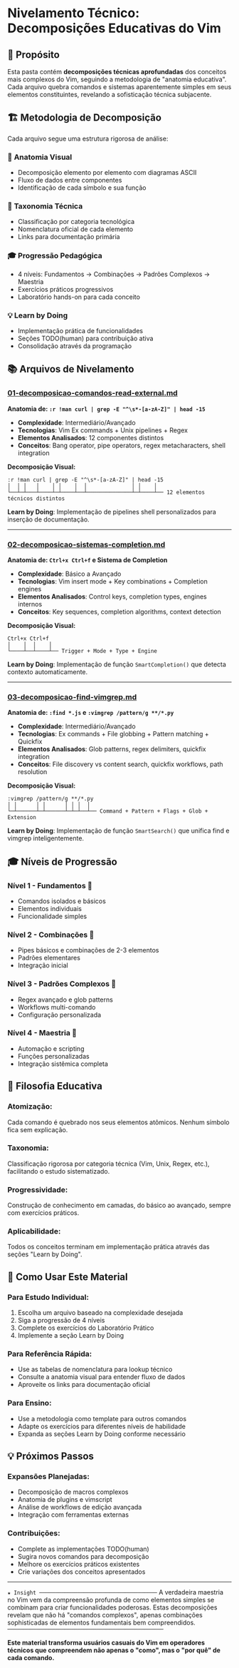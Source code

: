 # Nivelamento Técnico: Decomposições Educativas do Vim

## 🎯 Propósito

Esta pasta contém **decomposições técnicas aprofundadas** dos conceitos mais complexos do Vim, seguindo a metodologia de "anatomia educativa". Cada arquivo quebra comandos e sistemas aparentemente simples em seus elementos constituintes, revelando a sofisticação técnica subjacente.

## 🏗️ Metodologia de Decomposição

Cada arquivo segue uma estrutura rigorosa de análise:

### 📐 **Anatomia Visual**
- Decomposição elemento por elemento com diagramas ASCII
- Fluxo de dados entre componentes
- Identificação de cada símbolo e sua função

### 📖 **Taxonomia Técnica**
- Classificação por categoria tecnológica
- Nomenclatura oficial de cada elemento
- Links para documentação primária

### 🎓 **Progressão Pedagógica**
- 4 níveis: Fundamentos → Combinações → Padrões Complexos → Maestria
- Exercícios práticos progressivos
- Laboratório hands-on para cada conceito

### 💡 **Learn by Doing**
- Implementação prática de funcionalidades
- Seções TODO(human) para contribuição ativa
- Consolidação através da programação

## 📚 Arquivos de Nivelamento

### [01-decomposicao-comandos-read-external.md](01-decomposicao-comandos-read-external.md)
**Anatomia de: `:r !man curl | grep -E "^\s*-[a-zA-Z]" | head -15`**

- **Complexidade**: Intermediário/Avançado
- **Tecnologias**: Vim Ex commands + Unix pipelines + Regex
- **Elementos Analisados**: 12 componentes distintos
- **Conceitos**: Bang operator, pipe operators, regex metacharacters, shell integration

**Decomposição Visual:**
```
:r !man curl | grep -E "^\s*-[a-zA-Z]" | head -15
│  │ │   │    │ │    │  │              │ │    │
└──┴─┴───┴────┴─┴────┴──┴──────────────┴─┴────┴── 12 elementos técnicos distintos
```

**Learn by Doing**: Implementação de pipelines shell personalizados para inserção de documentação.

---

### [02-decomposicao-sistemas-completion.md](02-decomposicao-sistemas-completion.md) 
**Anatomia de: `Ctrl+x Ctrl+f` e Sistema de Completion**

- **Complexidade**: Básico a Avançado
- **Tecnologias**: Vim insert mode + Key combinations + Completion engines
- **Elementos Analisados**: Control keys, completion types, engines internos
- **Conceitos**: Key sequences, completion algorithms, context detection

**Decomposição Visual:**
```
Ctrl+x Ctrl+f
│    │  │    │
└────┴──┴────┴── Trigger + Mode + Type + Engine
```

**Learn by Doing**: Implementação de função `SmartCompletion()` que detecta contexto automaticamente.

---

### [03-decomposicao-find-vimgrep.md](03-decomposicao-find-vimgrep.md)
**Anatomia de: `:find *.js` e `:vimgrep /pattern/g **/*.py`**

- **Complexidade**: Intermediário/Avançado  
- **Tecnologias**: Ex commands + File globbing + Pattern matching + Quickfix
- **Elementos Analisados**: Glob patterns, regex delimiters, quickfix integration
- **Conceitos**: File discovery vs content search, quickfix workflows, path resolution

**Decomposição Visual:**
```
:vimgrep /pattern/g **/*.py
│ │      │ │      │ │ │  │
└─┴──────┴─┴──────┴─┴─┴──┴── Command + Pattern + Flags + Glob + Extension
```

**Learn by Doing**: Implementação de função `SmartSearch()` que unifica find e vimgrep inteligentemente.

## 🎓 Níveis de Progressão

### **Nível 1 - Fundamentos** 🔰
- Comandos isolados e básicos
- Elementos individuais
- Funcionalidade simples

### **Nível 2 - Combinações** 🔧
- Pipes básicos e combinações de 2-3 elementos
- Padrões elementares
- Integração inicial

### **Nível 3 - Padrões Complexos** 🚀
- Regex avançado e glob patterns
- Workflows multi-comando
- Configuração personalizada

### **Nível 4 - Maestria** 🎯
- Automação e scripting
- Funções personalizadas
- Integração sistêmica completa

## 🔬 Filosofia Educativa

### **Atomização**: 
Cada comando é quebrado nos seus elementos atômicos. Nenhum símbolo fica sem explicação.

### **Taxonomia**: 
Classificação rigorosa por categoria técnica (Vim, Unix, Regex, etc.), facilitando o estudo sistematizado.

### **Progressividade**: 
Construção de conhecimento em camadas, do básico ao avançado, sempre com exercícios práticos.

### **Aplicabilidade**: 
Todos os conceitos terminam em implementação prática através das seções "Learn by Doing".

## 🚀 Como Usar Este Material

### **Para Estudo Individual:**
1. Escolha um arquivo baseado na complexidade desejada
2. Siga a progressão de 4 níveis
3. Complete os exercícios do Laboratório Prático
4. Implemente a seção Learn by Doing

### **Para Referência Rápida:**
- Use as tabelas de nomenclatura para lookup técnico
- Consulte a anatomia visual para entender fluxo de dados
- Aproveite os links para documentação oficial

### **Para Ensino:**
- Use a metodologia como template para outros comandos
- Adapte os exercícios para diferentes níveis de habilidade
- Expanda as seções Learn by Doing conforme necessário

## 💡 Próximos Passos

### **Expansões Planejadas:**
- Decomposição de macros complexos
- Anatomia de plugins e vimscript
- Análise de workflows de edição avançada
- Integração com ferramentas externas

### **Contribuições:**
- Complete as implementações TODO(human)
- Sugira novos comandos para decomposição
- Melhore os exercícios práticos existentes
- Crie variações dos conceitos apresentados

---

`★ Insight ─────────────────────────────────────`
A verdadeira maestria no Vim vem da compreensão profunda de como elementos simples se combinam para criar funcionalidades poderosas. Estas decomposições revelam que não há "comandos complexos", apenas combinações sophisticadas de elementos fundamentais bem compreendidos.
`─────────────────────────────────────────────────`

**Este material transforma usuários casuais do Vim em operadores técnicos que compreendem não apenas o "como", mas o "por quê" de cada comando.**